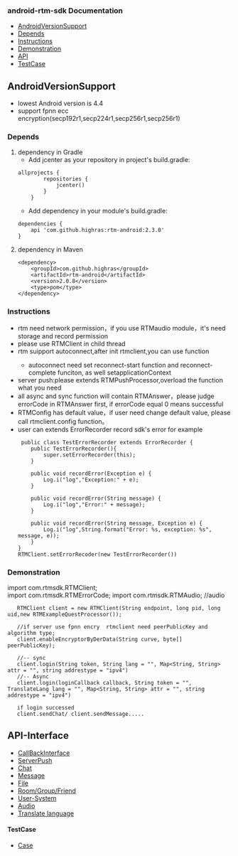 ### android-rtm-sdk Documentation
- [AndroidVersionSupport](#androidversionsupport)
- [Depends](#depends)
- [Instructions](#instructions)
- [Demonstration](#demonstration)
- [API](#api-interface)
- [TestCase](#testcase)

## AndroidVersionSupport
- lowest Android version is 4.4
- support fpnn ecc encryption(secp192r1,secp224r1,secp256r1,secp256r1)

### Depends
1.  dependency in Gradle
    - Add jcenter as your repository in project's build.gradle:
    ~~~
    allprojects {
            repositories {
                jcenter()
            }
        }
    ~~~
    - Add dependency in your module's build.gradle:
    ~~~
    dependencies {
        api 'com.github.highras:rtm-android:2.3.0'
    }
    ~~~
2. dependency in Maven
    ~~~
    <dependency>
        <groupId>com.github.highras</groupId>
        <artifactId>rtm-android</artifactId>
        <version>2.0.8</version>
        <type>pom</type>
    </dependency>
    ~~~



### Instructions
- rtm need network permission，if you use RTMaudio  module，it's need storage and record permission
- please use RTMClient in child thread
- rtm suipport autoconnect,after init rtmclient,you can use <setAutoconnect> function
  - autoconnect need set reconnect-start function and reconnect-complete funciton, as well setapplicationContext
- server push:please extends RTMPushProcessor,overload the function what you need
- all async and sync function will contain RTMAnswer，please judge errorCode in RTMAnswer first, if errorCode equal 0 means successful
- RTMConfig has default value，if user need change default value, please call rtmclient.config function。
- user can extends ErrorRecorder record sdk's error for example
    ~~~
     public class TestErrorRecorder extends ErrorRecorder {
        public TestErrorRecorder(){
            super.setErrorRecorder(this);
        }
    
        public void recordError(Exception e) {
            Log.i("log","Exception:" + e);
        }
    
        public void recordError(String message) {
            Log.i("log","Error:" + message);
        }
    
        public void recordError(String message, Exception e) {
            Log.i("log",String.format("Error: %s, exception: %s", message, e));
        }
    }
    RTMClient.setErrorRecoder(new TestErrorRecorder())
    ~~~

### Demonstration
import com.rtmsdk.RTMClient;<br>
import com.rtmsdk.RTMErrorCode;
import com.rtmsdk.RTMAudio; //audio

 ~~~
    RTMClient client = new RTMClient(String endpoint, long pid, long uid,new RTMExampleQuestProcessor());
    
    //if server use fpnn encry  rtmclient need peerPublicKey and algorithm type;
    client.enableEncryptorByDerData(String curve, byte[] peerPublicKey);
    
    //-- sync
    client.login(String token, String lang = "", Map<String, String> attr = "", string addrestype = "ipv4")
    //-- Async
    client.login(loginCallback callback, String token = "", TranslateLang lang = "", Map<String, String> attr = "", string addrestype = "ipv4")

    if login successed
    client.sendChat/ client.sendMessage.....
~~~

##  API-Interface
- [CallBackInterface](doc-en/RTMUserInterface.md)
- [ServerPush](doc-en/RTMPush.md)
- [Chat](doc-en/RTMChat.md)
- [Message](doc-en/RTMessage.md)
- [File](doc-en/RTMFile.md)
- [Room/Group/Friend](doc-en/RTMRelationship.md)
- [User-System](doc-en/RTMUserSystem.md)
- [Audio](doc-en/RTMAudio.md)
- [Translate language](https://wiki.ifunplus.cn/display/livedata/Speech+Recognition+API+V1)


#### TestCase
- [Case](app/src/main/java/com/rtm)
